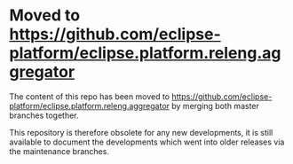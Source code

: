 Moved to https://github.com/eclipse-platform/eclipse.platform.releng.aggregator
============================================================

The content of this repo has been moved to https://github.com/eclipse-platform/eclipse.platform.releng.aggregator by merging both master branches together.

This repository is therefore obsolete for any new developments, it is still available to document the developments which went into older releases via the maintenance branches.